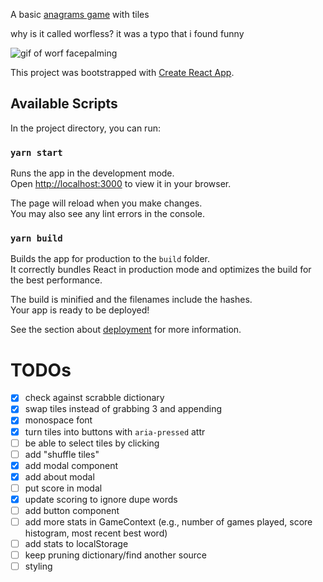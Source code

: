 A basic [anagrams game](https://en.wikipedia.org/wiki/Anagrams_(game)) with tiles

why is it called worfless? it was a typo that i found funny

![gif of worf facepalming](https://media.giphy.com/media/10p704gIAGRN7i/giphy.gif)

This project was bootstrapped with [Create React App](https://github.com/facebook/create-react-app).

## Available Scripts

In the project directory, you can run:

### `yarn start`

Runs the app in the development mode.\
Open [http://localhost:3000](http://localhost:3000) to view it in your browser.

The page will reload when you make changes.\
You may also see any lint errors in the console.

### `yarn build`

Builds the app for production to the `build` folder.\
It correctly bundles React in production mode and optimizes the build for the best performance.

The build is minified and the filenames include the hashes.\
Your app is ready to be deployed!

See the section about [deployment](https://facebook.github.io/create-react-app/docs/deployment) for more information.

# TODOs

- [x] check against scrabble dictionary
- [x] swap tiles instead of grabbing 3 and appending
- [x] monospace font
- [x] turn tiles into buttons with `aria-pressed` attr
- [ ] be able to select tiles by clicking
- [ ] add "shuffle tiles"
- [x] add modal component
- [x] add about modal
- [ ] put score in modal
- [x] update scoring to ignore dupe words
- [ ] add button component
- [ ] add more stats in GameContext (e.g., number of games played, score histogram, most recent best word)
- [ ] add stats to localStorage
- [ ] keep pruning dictionary/find another source
- [ ] styling
